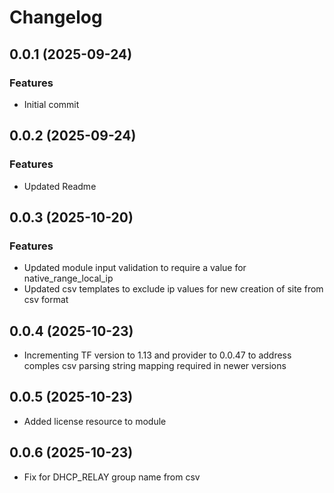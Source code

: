 # Changelog

## 0.0.1 (2025-09-24)

### Features
- Initial commit

## 0.0.2 (2025-09-24)

### Features
- Updated Readme

## 0.0.3 (2025-10-20)

### Features
- Updated module input validation to require a value for native_range_local_ip
- Updated csv templates to exclude ip values for new creation of site from csv format

## 0.0.4 (2025-10-23)
- Incrementing TF version to 1.13 and provider to 0.0.47 to address comples csv parsing string mapping required in newer versions

## 0.0.5 (2025-10-23)
- Added license resource to module

## 0.0.6 (2025-10-23)
- Fix for DHCP_RELAY group name from csv
